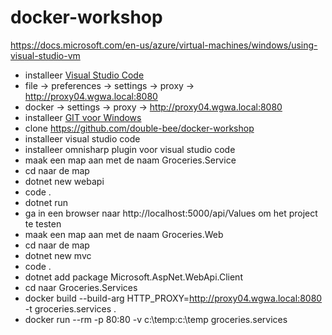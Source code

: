 # docker-workshop
https://docs.microsoft.com/en-us/azure/virtual-machines/windows/using-visual-studio-vm

- installeer [Visual Studio Code](https://code.visualstudio.com/download)
- file -> preferences -> settings -> proxy -> http://proxy04.wgwa.local:8080
- docker -> settings -> proxy -> http://proxy04.wgwa.local:8080
- installeer [GIT voor Windows](https://git-scm.com/download/win)
- clone https://github.com/double-bee/docker-workshop
- installeer visual studio code
- installeer omnisharp plugin voor visual studio code
- maak een map aan met de naam Groceries.Service
- cd naar de map
- dotnet new webapi
- code .
- dotnet run
- ga in een browser naar http://localhost:5000/api/Values om het project te testen
- maak een map aan met de naam Groceries.Web
- cd naar de map
- dotnet new mvc
- code .
- dotnet add package Microsoft.AspNet.WebApi.Client
- cd naar Groceries.Services
- docker build --build-arg HTTP_PROXY=http://proxy04.wgwa.local:8080 -t groceries.services .
- docker run --rm -p 80:80 -v c:\temp\:c:\temp groceries.services